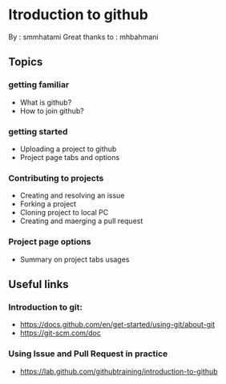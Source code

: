 # Itroduction to github
By : smmhatami
Great thanks to : mhbahmani
## Topics

### getting familiar
* What is github?
* How to join github?

### getting started
* Uploading a project to github
* Project page tabs and options

### Contributing to projects
* Creating and resolving an issue
* Forking a project
* Cloning project to local PC 
* Creating and maerging a pull request

### Project page options
* Summary on project tabs usages

## Useful links
### Introduction to git: 
* https://docs.github.com/en/get-started/using-git/about-git
* https://git-scm.com/doc

### Using Issue and Pull Request in practice
* https://lab.github.com/githubtraining/introduction-to-github

